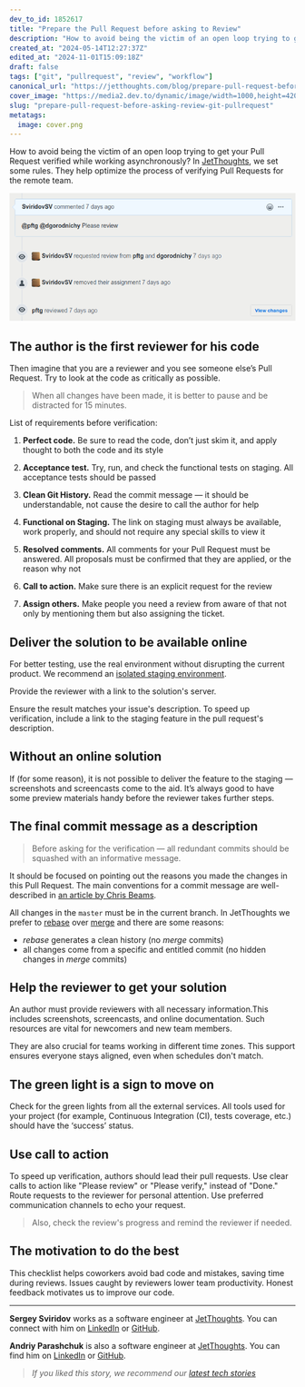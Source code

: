```yaml
---
dev_to_id: 1852617
title: "Prepare the Pull Request before asking to Review"
description: "How to avoid being the victim of an open loop trying to get your Pull Request verified while working..."
created_at: "2024-05-14T12:27:37Z"
edited_at: "2024-11-01T15:09:18Z"
draft: false
tags: ["git", "pullrequest", "review", "workflow"]
canonical_url: "https://jetthoughts.com/blog/prepare-pull-request-before-asking-review-git-pullrequest/"
cover_image: "https://media2.dev.to/dynamic/image/width=1000,height=420,fit=cover,gravity=auto,format=auto/https%3A%2F%2Fraw.githubusercontent.com%2Fjetthoughts%2Fjetthoughts.github.io%2Fmaster%2Fstatic%2Fassets%2Fimg%2Fblog%2Fprepare-pull-request-before-asking-review-git-pullrequest%2Ffile_0.png"
slug: "prepare-pull-request-before-asking-review-git-pullrequest"
metatags:
  image: cover.png
---
```

How to avoid being the victim of an open loop trying to get your Pull Request verified while working asynchronously? In [JetThoughts](https://www.jetthoughts.com/), we set some rules. They help optimize the process of verifying Pull Requests for the remote team.

![github activity history per pull request](file_0.png)

## The author is the first reviewer for his code

Then imagine that you are a reviewer and you see someone else’s Pull Request. Try to look at the code as critically as possible.

> When all changes have been made, it is better to pause and be distracted for 15 minutes.

List of requirements before verification:

 1. **Perfect code.** Be sure to read the code, don’t just skim it, and apply thought to both the code and its style

 2. **Acceptance test.** Try, run, and check the functional tests on staging. All acceptance tests should be passed

 3. **Clean Git History.** Read the commit message — it should be understandable, not cause the desire to call the author for help

 4. **Functional on Staging.** The link on staging must always be available, work properly, and should not require any special skills to view it

 5. **Resolved comments.** All comments for your Pull Request must be answered. All proposals must be confirmed that they are applied, or the reason why not

 6. **Call to action.** Make sure there is an explicit request for the review

 7. **Assign others.** Make people you need a review from aware of that not only by mentioning them but also assigning the ticket.

## Deliver the solution to be available online

For better testing, use the real environment without disrupting the current product. We recommend an [isolated staging environment](https://jetthoughts.com/blog/heroku-reviews-apps-prevent-delivering-bugs-on-production-ci-startup/).

Provide the reviewer with a link to the solution's server.

Ensure the result matches your issue's description. To speed up verification, include a link to the staging feature in the pull request's description.

## Without an online solution

If (for some reason), it is not possible to deliver the feature to the staging — screenshots and screencasts come to the aid. It’s always good to have some preview materials handy before the reviewer takes further steps.

## The final commit message as a description

> Before asking for the verification — all redundant commits should be squashed with an informative message.

It should be focused on pointing out the reasons you made the changes in this Pull Request. The main conventions for a commit message are well-described in [an article by Chris Beams](https://chris.beams.io/posts/git-commit/).

All changes in the `master` must be in the current branch. In JetThoughts we prefer to [rebase](https://git-scm.com/docs/git-rebase) over [merge](https://git-scm.com/docs/git-merge) and there are some reasons:

- _rebase_ generates a clean history (no _merge_ commits)
- all changes come from a specific and entitled commit (no hidden changes in _merge_ commits)

## Help the reviewer to get your solution

An author must provide reviewers with all necessary information.This includes screenshots, screencasts, and online documentation. Such resources are vital for newcomers and new team members.

They are also crucial for teams working in different time zones. This support ensures everyone stays aligned, even when schedules don't match.

## The green light is a sign to move on

Check for the green lights from all the external services. All tools used for your project (for example, Continuous Integration (CI), tests coverage, etc.) should have the ‘success’ status.

## Use call to action

To speed up verification, authors should lead their pull requests. Use clear calls to action like "Please review" or "Please verify," instead of "Done." Route requests to the reviewer for personal attention. Use preferred communication channels to echo your request. 

> Also, check the review's progress and remind the reviewer if needed.

## The motivation to do the best

This checklist helps coworkers avoid bad code and mistakes, saving time during reviews. Issues caught by reviewers lower team productivity. Honest feedback motivates us to improve our code.

---

**Sergey Sviridov** works as a software engineer at [JetThoughts](https://www.jetthoughts.com/). You can connect with him on [LinkedIn](https://www.linkedin.com/in/sergey-sviridov-83007199) or [GitHub](https://github.com/SviridovSV).

**Andriy Parashchuk** is also a software engineer at [JetThoughts](https://www.jetthoughts.com/). You can find him on [LinkedIn](https://www.linkedin.com/in/andriy-parashchuk-3aa56468/) or [GitHub](https://github.com/andriyParashchuk).

> *If you liked this story, we recommend our [latest tech stories](https://www.jetthoughts.com/blog/)*

